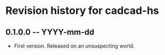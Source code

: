 # Revision history for cadcad-hs

## 0.1.0.0 -- YYYY-mm-dd

* First version. Released on an unsuspecting world.
